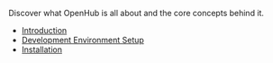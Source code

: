 Discover what OpenHub is all about and the core concepts behind it.

  * [Introduction](Introduction)
  * [Development Environment Setup](Development-Environment-Setup)
  * [Installation](Installation)
